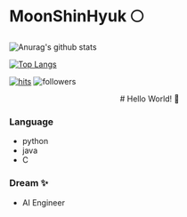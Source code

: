 

# MoonShinHyuk 🌕


![Anurag's github stats](https://github-readme-stats.vercel.app/api?username=Moonshinhyuk&show_icons=true&theme=radical)

[![Top Langs](https://github-readme-stats.vercel.app/api/top-langs/?username=Moonshinhyuk&layout=compact&theme=dracula)](https://github.com/metleeha)


[![hits](https://hits.seeyoufarm.com/api/count/incr/badge.svg?url=https%3A%2F%2Fgithub.com%2FMoonshinhyuk&count_bg=%237A7A7A&title_bg=%23FFADCC&icon=reverbnation.svg&icon_color=%23FF0000&title=hits&edge_flat=false)](https://hits.seeyoufarm.com)
![followers](https://img.shields.io/github/followers/Moonshinhyuk?style=social)


<center>
# Hello World! 👋
</center> 

### Language
- python
- java
- C

### Dream ✨
+ AI Engineer
